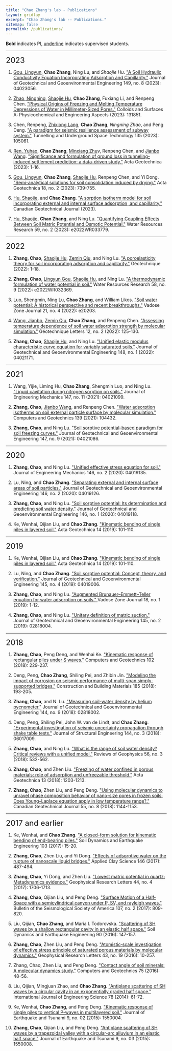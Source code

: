 ```yaml
---
title: "Chao Zhang's lab - Publications"
layout: gridlay
excerpt: "Chao Zhang's lab -- Publications."
sitemap: false
permalink: /publications/
---
```


**Bold** indicates PI, <u>underline</u> indicates supervised students.

******

<font size=5> 2023 </font>

1. <u>Gou, Lingyun</u>, **Chao Zhang**, Ning Lu, and *Shaojie Hu*. ["A Soil Hydraulic Conductivity Equation Incorporating Adsorption and Capillarity."](https://ascelibrary.org/doi/abs/10.1061/JGGEFK.GTENG-11388)  Journal of Geotechnical and Geoenvironmental Engineering 149, no. 8 (2023): 04023056.

2. <u>Zhao, Ningning</u>, <u>Shaojie Hu</u>, **Chao Zhang**, Fuxiang Li, and Renpeng Chen. ["Physical Origins of Freezing and Melting Temperature Depressions of Water in Millimeter-Sized Pores."](https://www.sciencedirect.com/science/article/abs/pii/S0927775723009354) Colloids and Surfaces A: Physicochemical and Engineering Aspects (2023): 131851.

3. Chen, Renpeng, <u>Zhixiong Lang</u>, **Chao Zhang**, *Ningning Zhao*, and Peng Deng. ["A paradigm for seismic resilience assessment of subway system."](https://www.sciencedirect.com/science/article/abs/pii/S0886779823000810) Tunnelling and Underground Space Technology 135 (2023): 105061.

4. <u>Ren, Yuhao</u>, **Chao Zhang**, <u>Minxiang Zhu</u>v, Renpeng Chen, and <u>Jianbo Wang</u>. ["Significance and formulation of ground loss in tunneling-induced settlement prediction: a data-driven study."](https://link.springer.com/article/10.1007/s11440-023-01859-8) Acta Geotechnica (2023): 1-16.

5. <u>Gou, Lingyun</u>, **Chao Zhang**, <u>Shaojie Hu</u>, Renpeng Chen, and Yi Dong. ["Semi-analytical solutions for soil consolidation induced by drying."](https://link.springer.com/article/10.1007/s11440-022-01623-4) Acta Geotechnica 18, no. 2 (2023): 739-755.

6. <u>Hu, Shaojie</u>, and **Chao Zhang**. ["A sorption isotherm model for soil incorporating external and internal surface adsorption, and capillarity."](https://cdnsciencepub.com/doi/abs/10.1139/cgj-2022-0386) Canadian Geotechnical Journal (2023).

7. <u>Hu, Shaojie</u>, **Chao Zhang**, and Ning Lu. ["Quantifying Coupling Effects Between Soil Matric Potential and Osmotic Potential."](https://agupubs.onlinelibrary.wiley.com/doi/abs/10.1029/2022WR033779) Water Resources Research 59, no. 2 (2023): e2022WR033779.

*****

<font size=5> 2022 </font>

1. **Zhang, Chao**, <u>Shaojie Hu</u>, <u>Zemin Qiu</u>, and Ning Lu. ["A poroelasticity theory for soil incorporating adsorption and capillarity."](https://www.icevirtuallibrary.com/doi/abs/10.1680/jgeot.22.00097) Géotechnique (2022): 1-18.

2. **Zhang, Chao**, <u>Lingyun Gou</u>, <u>Shaojie Hu</u>, and Ning Lu. ["A thermodynamic formulation of water potential in soil."](https://agupubs.onlinelibrary.wiley.com/doi/abs/10.1029/2022WR032369) Water Resources Research 58, no. 9 (2022): e2022WR032369.

3. Luo, Shengmin, Ning Lu, **Chao Zhang**, and William Likos. ["Soil water potential: A historical perspective and recent breakthroughs."](https://acsess.onlinelibrary.wiley.com/doi/full/10.1002/vzj2.20203) Vadose Zone Journal 21, no. 4 (2022): e20203.


4. <u>Wang, Jianbo</u>, <u>Zemin Qiu</u>, **Chao Zhang**, and Renpeng Chen. ["Assessing temperature dependence of soil water adsorption strength by molecular simulation."](https://www.icevirtuallibrary.com/doi/abs/10.1680/jgele.21.00126) Géotechnique Letters 12, no. 2 (2022): 125-130.

5. **Zhang, Chao**, <u>Shaojie Hu</u>, and Ning Lu. ["Unified elastic modulus characteristic curve equation for variably saturated soils."](https://ascelibrary.org/doi/abs/10.1061/(ASCE)GT.1943-5606.0002718) Journal of Geotechnical and Geoenvironmental Engineering 148, no. 1 (2022): 04021171.

*****

<font size=5> 2021 </font>


1. Wang, Yijie, Liming Hu, **Chao Zhang**, Shengmin Luo, and Ning Lu. ["Liquid cavitation during nitrogen sorption on soils."](https://ascelibrary.org/doi/10.1061/%28ASCE%29EM.1943-7889.0002008 ) Journal of Engineering Mechanics 147, no. 11 (2021): 04021099.

2. **Zhang, Chao**, <u>Jianbo Wang</u>, and Renpeng Chen. ["Water adsorption isotherms on soil external particle surface by molecular simulation."](https://www.sciencedirect.com/science/article/pii/S0266352X21004225) Computers and Geotechnics 139 (2021): 104432.

3. **Zhang, Chao**, and Ning Lu. ["Soil sorptive potential–based paradigm for soil freezing curves."](https://ascelibrary.org/doi/abs/10.1061/%28ASCE%29GT.1943-5606.0002597) Journal of Geotechnical and Geoenvironmental Engineering 147, no. 9 (2021): 04021086.

****

<font size=5> 2020 </font>

1. **Zhang, Chao**, and Ning Lu. ["Unified effective stress equation for soil."](https://ascelibrary.org/doi/abs/10.1061/%28ASCE%29EM.1943-7889.0001718) Journal of Engineering Mechanics 146, no. 2 (2020): 04019135.

2. Lu, Ning, and **Chao Zhang**. ["Separating external and internal surface areas of soil particles."](https://ascelibrary.org/doi/abs/10.1061/%28ASCE%29GT.1943-5606.0002198) Journal of Geotechnical and Geoenvironmental Engineering 146, no. 2 (2020): 04019126.

3. **Zhang, Chao**, and Ning Lu. ["Soil sorptive potential: Its determination and predicting soil water density."](https://ascelibrary.org/doi/abs/10.1061/%28ASCE%29GT.1943-5606.0002188) Journal of Geotechnical and Geoenvironmental Engineering 146, no. 1 (2020): 04019118.

4. Ke, Wenhai, Qijian Liu, and **Chao Zhang**. ["Kinematic bending of single piles in layered soil."]( https://link.springer.com/article/10.1007/s11440-018-0640-y ) Acta Geotechnica 14 (2019): 101-110.

****

<font size=5> 2019 </font>

1. Ke, Wenhai, Qijian Liu, and **Chao Zhang**. ["Kinematic bending of single piles in layered soil."]( https://link.springer.com/article/10.1007/s11440-018-0640-y ) Acta Geotechnica 14 (2019): 101-110.

2. Lu, Ning, and **Chao Zhang**. ["Soil sorptive potential: Concept, theory, and verification."](https://ascelibrary.org/doi/abs/10.1061/(asce)gt.1943-5606.0002025) Journal of Geotechnical and Geoenvironmental Engineering 145, no. 4 (2019): 04019006.

3. **Zhang, Chao**, and Ning Lu. ["Augmented Brunauer–Emmett–Teller equation for water adsorption on soils." ](https://acsess.onlinelibrary.wiley.com/doi/full/10.2136/vzj2019.01.0011) Vadose Zone Journal 18, no. 1 (2019): 1-12.

4. **Zhang, Chao**, and Ning Lu. ["Unitary definition of matric suction."](https://ascelibrary.org/doi/full/10.1061/(ASCE)GT.1943-5606.0002004) Journal of Geotechnical and Geoenvironmental Engineering 145, no. 2 (2019): 02818004.

****

<font size=5> 2018 </font>

1. **Zhang, Chao**, Peng Deng, and Wenhai Ke. ["Kinematic response of rectangular piles under S waves."](https://www.sciencedirect.com/science/article/pii/S0266352X18301629) Computers and Geotechnics 102 (2018): 229-237.

2. Deng, Peng, **Chao Zhang**, Shiling Pei, and Zhibin Jin. ["Modeling the impact of corrosion on seismic performance of multi-span simply-supported bridges."](https://www.sciencedirect.com/science/article/abs/pii/S0950061818316702) Construction and Building Materials 185 (2018): 193-205.

3. **Zhang, Chao**, and N. Lu. ["Measuring soil-water density by helium pycnometer."](https://www.pc-progress.com/Images/Personal/NLu/Publications/NLJ117201805.pdf) Journal of Geotechnical and Geoenvironmental Engineering 144, no. 9 (2018): 02818002.

4. Deng, Peng, Shiling Pei, John W. van de Lindt, and **Chao Zhang**. ["Experimental investigation of seismic uncertainty propagation through shake table tests."](https://www.pc-progress.com/Images/Personal/NLu/Publications/NLJ117201805.pdf) Journal of Structural Engineering 144, no. 3 (2018): 06017009.

5. **Zhang, Chao**, and Ning Lu. ["What is the range of soil water density? Critical reviews with a unified model."](https://agupubs.onlinelibrary.wiley.com/doi/full/10.1029/2018RG000597) Reviews of Geophysics 56, no. 3 (2018): 532-562.

6. **Zhang, Chao**, and Zhen Liu. ["Freezing of water confined in porous materials: role of adsorption and unfreezable threshold."](https://link.springer.com/article/10.1007/s11440-018-0637-6 ) Acta Geotechnica 13 (2018): 1203-1213.

7. **Zhang, Chao**, Zhen Liu, and Peng Deng. ["Using molecular dynamics to unravel phase composition behavior of nano-size pores in frozen soils: Does Young–Laplace equation apply in low temperature range?."](https://cdnsciencepub.com/doi/abs/10.1139/cgj-2016-0150) Canadian Geotechnical Journal 55, no. 8 (2018): 1144-1153.

****

<font size=5> 2017 and earlier </font>

1. Ke, Wenhai, and **Chao Zhang**. ["A closed-form solution for kinematic bending of end-bearing piles."](https://www.sciencedirect.com/science/article/abs/pii/S0267726117303858) Soil Dynamics and Earthquake Engineering 103 (2017): 15-20.

2. **Zhang, Chao**, Zhen Liu, and Yi Dong. ["Effects of adsorptive water on the rupture of nanoscale liquid bridges."](https://www.sciencedirect.com/science/article/pii/S0169131717302995) Applied Clay Science 146 (2017): 487-494.

3. **Zhang, Chao**, Yi Dong, and Zhen Liu. ["Lowest matric potential in quartz: Metadynamics evidence."](https://agupubs.onlinelibrary.wiley.com/doi/full/10.1002/2016GL071928) Geophysical Research Letters 44, no. 4 (2017): 1706-1713.

4. **Zhang, Chao**, Qijian Liu, and Peng Deng. ["Surface Motion of a Half‐Space with a semicylindrical canyon under P, SV, and rayleigh waves."](https://chooser.crossref.org/?doi=10.1785%2F0120160207 ) Bulletin of the Seismological Society of America 107, no. 2 (2017): 809-820.

5. Liu, Qijian, **Chao Zhang**, and Maria I. Todorovska. ["Scattering of SH waves by a shallow rectangular cavity in an elastic half space."](https://www.sciencedirect.com/science/article/abs/pii/S0267726116301725 ) Soil Dynamics and Earthquake Engineering 90 (2016): 147-157.

4. **Zhang, Chao**, Zhen Liu, and Peng Deng. ["Atomistic‐scale investigation of effective stress principle of saturated porous materials by molecular dynamics."](https://agupubs.onlinelibrary.wiley.com/doi/full/10.1002/2016GL070101) Geophysical Research Letters 43, no. 19 (2016): 10-257.

5. Zhang, Chao, Zhen Liu, and Peng Deng. ["Contact angle of soil minerals: A molecular dynamics study."](https://www.sciencedirect.com/science/article/pii/S0266352X16000215) Computers and Geotechnics 75 (2016): 48-56.

6. Liu, Qijian, Mingjuan Zhao, and **Chao Zhang**. ["Antiplane scattering of SH waves by a circular cavity in an exponentially graded half space."](https://www.scopus.com/record/display.uri?eid=2-s2.0-84897695574&origin=inward&txGid=218cbdc717d2d6cd0e1add7720cf9c3d ) International Journal of Engineering Science 78 (2014): 61-72.

7. Ke, Wenhai, **Chao Zhang**, and Peng Deng. ["Kinematic response of single piles to vertical P-waves in multilayered soil."](https://www.sciencedirect.com/science/article/pii/S0266352X18301629) Journal of Earthquake and Tsunami 9, no. 02 (2015): 1550004.

8. **Zhang, Chao**, Qijian Liu, and Peng Deng. ["Antiplane scattering of SH waves by a trapezoidal valley with a circular-arc alluvium in an elastic half space."](https://www.worldscientific.com/doi/abs/10.1142/S1793431115500086) Journal of Earthquake and Tsunami 9, no. 03 (2015): 1550008.


